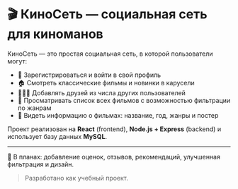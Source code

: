 # 🎬 КиноСеть — социальная сеть для киноманов

КиноСеть — это простая социальная сеть, в которой пользователи могут:

- 👤 Зарегистрироваться и войти в свой профиль
- 🏠 Смотреть классические фильмы и новинки в карусели
- 🧑‍🤝‍🧑 Добавлять друзей из числа других пользователей
- 🎥 Просматривать список всех фильмов с возможностью фильтрации по жанрам
- 📄 Видеть информацию о фильмах: название, год, жанры и постер

Проект реализован на **React** (frontend), **Node.js + Express** (backend) и использует базу данных **MySQL**.

---

🔧 В планах: добавление оценок, отзывов, рекомендаций, улучшенная фильтрация и дизайн.

> Разработано как учебный проект.

